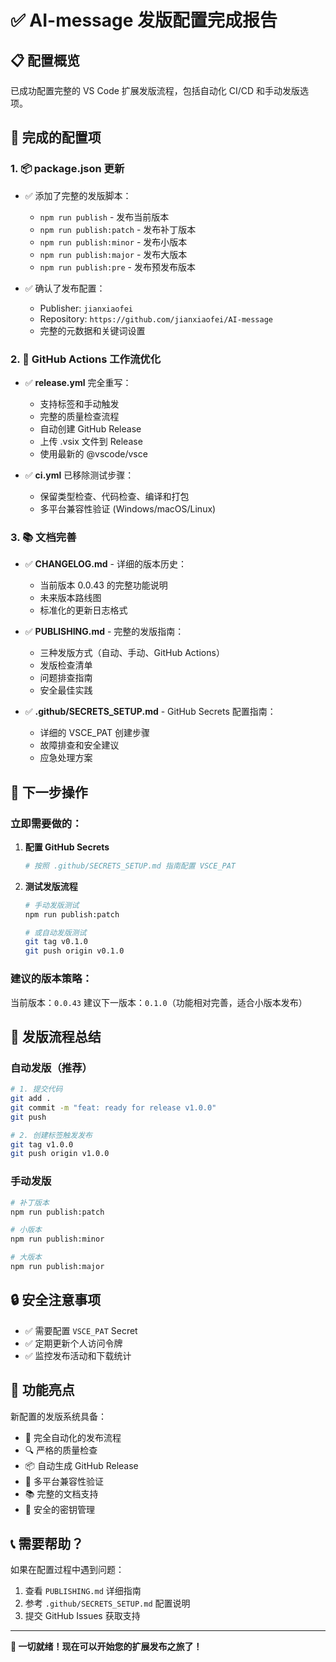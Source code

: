 # ✅ AI-message 发版配置完成报告

## 📋 配置概览

已成功配置完整的 VS Code 扩展发版流程，包括自动化 CI/CD 和手动发版选项。

## 🔧 完成的配置项

### 1. 📦 package.json 更新
- ✅ 添加了完整的发版脚本：
  - `npm run publish` - 发布当前版本
  - `npm run publish:patch` - 发布补丁版本
  - `npm run publish:minor` - 发布小版本
  - `npm run publish:major` - 发布大版本
  - `npm run publish:pre` - 发布预发布版本

- ✅ 确认了发布配置：
  - Publisher: `jianxiaofei`
  - Repository: `https://github.com/jianxiaofei/AI-message`
  - 完整的元数据和关键词设置

### 2. 🚀 GitHub Actions 工作流优化
- ✅ **release.yml** 完全重写：
  - 支持标签和手动触发
  - 完整的质量检查流程
  - 自动创建 GitHub Release
  - 上传 .vsix 文件到 Release
  - 使用最新的 @vscode/vsce

- ✅ **ci.yml** 已移除测试步骤：
  - 保留类型检查、代码检查、编译和打包
  - 多平台兼容性验证 (Windows/macOS/Linux)

### 3. 📚 文档完善
- ✅ **CHANGELOG.md** - 详细的版本历史：
  - 当前版本 0.0.43 的完整功能说明
  - 未来版本路线图
  - 标准化的更新日志格式

- ✅ **PUBLISHING.md** - 完整的发版指南：
  - 三种发版方式（自动、手动、GitHub Actions）
  - 发版检查清单
  - 问题排查指南
  - 安全最佳实践

- ✅ **.github/SECRETS_SETUP.md** - GitHub Secrets 配置指南：
  - 详细的 VSCE_PAT 创建步骤
  - 故障排查和安全建议
  - 应急处理方案

## 🎯 下一步操作

### 立即需要做的：

1. **配置 GitHub Secrets**
   ```bash
   # 按照 .github/SECRETS_SETUP.md 指南配置 VSCE_PAT
   ```

2. **测试发版流程**
   ```bash
   # 手动发版测试
   npm run publish:patch
   
   # 或自动发版测试
   git tag v0.1.0
   git push origin v0.1.0
   ```

### 建议的版本策略：

当前版本：`0.0.43`
建议下一版本：`0.1.0`（功能相对完善，适合小版本发布）

## 🔄 发版流程总结

### 自动发版（推荐）
```bash
# 1. 提交代码
git add .
git commit -m "feat: ready for release v1.0.0"
git push

# 2. 创建标签触发发布
git tag v1.0.0
git push origin v1.0.0
```

### 手动发版
```bash
# 补丁版本
npm run publish:patch

# 小版本
npm run publish:minor

# 大版本  
npm run publish:major
```

## 🔒 安全注意事项

- ✅ 需要配置 `VSCE_PAT` Secret
- ✅ 定期更新个人访问令牌
- ✅ 监控发布活动和下载统计

## 🎉 功能亮点

新配置的发版系统具备：
- 🤖 完全自动化的发布流程
- 🔍 严格的质量检查
- 📦 自动生成 GitHub Release
- 📱 多平台兼容性验证
- 📚 完整的文档支持
- 🔐 安全的密钥管理

## 📞 需要帮助？

如果在配置过程中遇到问题：
1. 查看 `PUBLISHING.md` 详细指南
2. 参考 `.github/SECRETS_SETUP.md` 配置说明
3. 提交 GitHub Issues 获取支持

---

**🚀 一切就绪！现在可以开始您的扩展发布之旅了！**